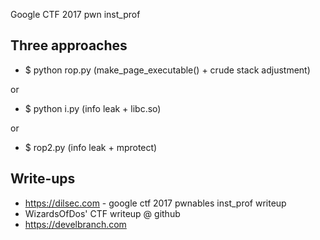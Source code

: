 Google CTF 2017 pwn inst_prof

## Three approaches

* $ python rop.py (make_page_executable() + crude stack adjustment)

or

* $ python i.py (info leak + libc.so)

or

* $ rop2.py (info leak + mprotect)

## Write-ups

* https://dilsec.com - google ctf 2017 pwnables inst_prof writeup
* WizardsOfDos' CTF writeup @ github
* https://develbranch.com
